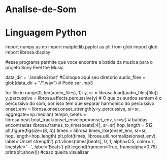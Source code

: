 # Analise-de-Som
# Linguagem Python

import numpy as np
import matplotlib.pyplot as plt
from glob import glob
import librosa.display

#esse programa permite que voce encontre a batida da musica para o projeto Sony Feel the Music

data_dir = './analise2/bat' #Coloque aqui seu diretorio
audio_files = glob(data_dir + "/*.wav") # Pode ser .mp3

for file in range(0, len(audio_files), 1):
    y, sr = librosa.load(audio_files[file])
    y_percussive = librosa.effects.percussive(y) # O que os surdos sentem é o percussivo do som, por isso tem que separar harmonico do percussivo
    onset_env = librosa.onset.onset_strength(y=y_percussive, sr=sr, aggregate=np.median)
    tempo, beats = librosa.beat.beat_track(onset_envelope=onset_env, sr=sr) # batidas encontradas
    librosa.frames_to_time(beats[:4], sr=sr)
    hop_length = 512
    plt.figure(figsize=(8, 4))
    times = librosa.times_like(onset_env, sr=sr, hop_length=hop_length)
    plt.plot(times, librosa.util.normalize(onset_env), label='Onset strength')
    plt.vlines(times[beats], 0, 1, alpha=0.5, color='r', linestyle='--', label='Beats')
    plt.legend(frameon=True, framealpha=0.75)
    print(plt.show()) #caso queira visualizar
